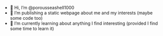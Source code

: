 - 👋 Hi, I’m @porousseashell1000
- 👀 I’m publishing a static webpage about me and my interests (maybe some code too)
- 🌱 I’m currently learning about anything I find interesting (provided I find some time to learn it)
<!---
porousseashell1000/porousseashell1000 is a ✨ special ✨ repository because its `README.md` (this file) appears on your GitHub profile.
You can click the Preview link to take a look at your changes.
--->
